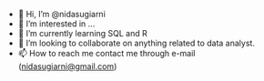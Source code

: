 - 👋 Hi, I’m @nidasugiarni
- 👀 I’m interested in ...
- 🌱 I’m currently learning SQL and R
- 💞️ I’m looking to collaborate on anything related to data analyst.
- 📫 How to reach me contact me through e-mail (nidasugiarni@gmail.com)

<!---
nidasugiarni/nidasugiarni is a ✨ special ✨ repository because its `README.md` (this file) appears on your GitHub profile.
You can click the Preview link to take a look at your changes.
--->
